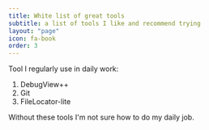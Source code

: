 ```yaml
---
title: White list of great tools
subtitle: a list of tools I like and recommend trying
layout: "page"
icon: fa-book
order: 3
---
```


Tool I regularly use in daily work:

1. DebugView++
2. Git 
3. FileLocator-lite

Without these tools I'm not sure how to do my daily job.

